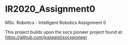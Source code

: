 # IR2020_Assignment0
MSc. Robotics - Intelligent Robotics Assignment 0

This project builds upon the socs pioneer project found at: https://github.com/justagist/socspioneer
